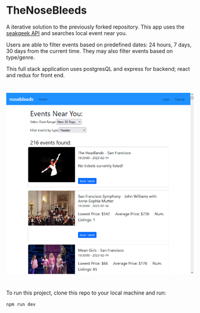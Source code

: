 # TheNoseBleeds

A iterative solution to the previously forked repository. This app uses the [seakgeek API](https://platform.seatgeek.com/) and searches local event near you. 

Users are able to filter events based on predefined dates: 24 hours, 7 days, 30 days from the current time. They may also filter events based on type/genre.

This full stack application uses postgresQL and express for backend; react and redux for front end.

# 
<p align="center">
  <img src=".github/assets/homepage.png">
</p>

#
To run this project, clone this repo to your local machine and run:
```bash
npm run dev
```